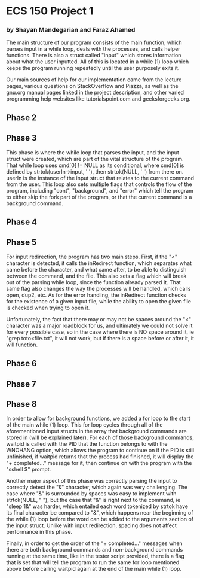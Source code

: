 # ECS 150 Project 1
### by Shayan Mandegarian and Faraz Ahamed

The main structure of our program consists of the main function, which parses
input in a while loop, deals with the processes, and calls helper functions.
There is also a struct called "input" which stores information about what the
user inputted. All of this is located in a while (1) loop which keeps the
program running repeatedly until the user purposely exits it.

Our main sources of help for our implementation came from the lecture pages,
various questions on StackOverflow and Piazza, as well as the gnu.org manual
pages linked in the project description, and other varied programming help
websites like tutorialspoint.com and geeksforgeeks.org.

## Phase 2


## Phase 3
This phase is where the while loop that parses the input, and the input struct
were created, which are part of the vital structure of the program. That while
loop uses cmd[0] != NULL as its conditional, where cmd[0] is defined by
strtok(userIn->input, ' '), then strtok(NULL, ' ') from there on. userIn is the
instance of the input struct that relates to the current command from the user.
This loop also sets multiple flags that controls the flow of the program,
including "cont", "background", and "error" which tell the program to either
skip the fork part of the program, or that the current command is a background
command.

## Phase 4


## Phase 5
For input redirection, the program has two main steps.
First, if the "<" character is detected, it calls the inRedirect function,
which separates what came before the character, and what came after, to be
able to distinguish between the command, and the file. This also sets a flag
which will break out of the parsing while loop, since the function already
parsed it. That same flag also changes the way the processes will be handled,
which calls open, dup2, etc. As for the error handling, the inRedirect function
checks for the existence of a given input file, while the ability to open the
given file is checked when trying to open it.

Unfortunately, the fact that there may or may not be spaces around the "<"
character was a major roadblock for us, and ultimately we could not solve it
for every possible case, so in the case where there is NO space around it, ie
"grep toto<file.txt", it will not work, but if there is a space before or after
it, it will function.

## Phase 6


## Phase 7


## Phase 8
In order to allow for background functions, we added a for loop to the start of
the main while (1) loop. This for loop cycles through all of the aforementioned
input structs in the array that background commands are stored in (will be
explained later). For each of those background commands, waitpid is called with
the PID that the function belongs to with the WNOHANG option, which allows the
program to continue on if the PID is still unfinished, if waitpid returns that
the process had finished, it will display the "+ completed..." message for it,
then continue on with the program with the "sshell $" prompt.

Another major aspect of this phase was correctly parsing the input to correctly
detect the "&" character, which again was very challenging. The case where "&"
is surrounded by spaces was easy to implement with strtok(NULL, " "), but the
case that "&" is right next to the command, ie "sleep 1&" was harder, which
entailed each word tokenized by strtok have its final character be compared to
"&", which happens near the beginning of the while (1) loop before the word can
be added to the arguments section of the input struct. Unlike with input
redirection, spacing does not affect performance in this phase.

Finally, in order to get the order of the "+ completed..." messages when there
are both background commands and non-background commands running at the same
time, like in the tester script provided, there is a flag that is set that will
tell the program to run the same for loop mentioned above before calling
waitpid again at the end of the main while (1) loop.
